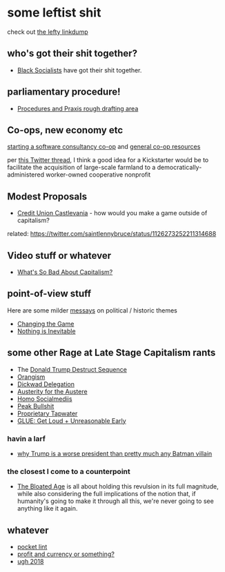 # some leftist shit

check out [the lefty linkdump](6e5c8ee8-e077-44ae-8cd4-8714eac8a67c.md)

## who's got their shit together?

- [Black Socialists](https://blacksocialists.us/) have got their shit together.

## parliamentary procedure!

- [Procedures and Praxis rough drafting area](108798a8-5cac-4a8b-897c-0608d6f029c0.md)

## Co-ops, new economy etc

[starting a software consultancy co-op](11ad1cbd-34ea-4ca9-821b-6523c3fd86ac.md) and [general co-op resources](0fedb9ef-4341-4837-8c20-e4c3ffe05268.md)

per [this Twitter thread](https://twitter.com/SarahTaber_bww/status/1152190838136549376), I think a good idea for a Kickstarter would be to facilitate the acquisition of large-scale farmland to a democratically-administered worker-owned cooperative nonprofit

## Modest Proposals

- [Credit Union Castlevania][banx] - how would you make a game outside of capitalism?

related: https://twitter.com/saintlennybruce/status/1126273252211314688

[banx]: 395b6dab-79e7-41cd-8b08-7e0cdad2ae43.md

## Video stuff or whatever

- [What's So Bad About Capitalism?](b4e2e848-04c1-43db-91b1-551235ab36c9.md)

## point-of-view stuff

Here are some milder [messays](8f2359ae-186f-4878-b5e5-33f3c177e6fc.md) on political / historic themes

- [Changing the Game](4facfd84-139b-45c0-a900-eb2c72a39a8d.md)
- [Nothing is Inevitable](53fb8ebd-c523-404f-a099-5598338b3936.md)

## some other Rage at Late Stage Capitalism rants

- The [Donald Trump Destruct Sequence](88e233ed-315c-4c15-9979-49649c5c3503.md)
- [Orangism](d67fa3e3-6054-4b15-a6e7-895fb6bf46ca.md)
- [Dickwad Delegation](f1fea19b-e03f-4185-9dc7-5f17818af670.md)
- [Austerity for the Austere](c04ee6c0-3b2c-49b4-a632-8a7c9c441d9e.md)
- [Homo Socialmediis](0f7b1e53-3a4e-4351-b442-353b8a0183ff.md)
- [Peak Bullshit](a6c2b9d7-ca72-47d1-9f61-7546f5dd6d63.md)
- [Proprietary Tapwater](af006435-f65f-41b7-be63-ca99c27e187d.md)
- [GLUE: Get Loud + Unreasonable Early](e40540c6-1d00-4f7e-ad18-28df8fe2da92.md)

### havin a larf

- [why Trump is a worse president than pretty much any Batman villain](8c4912a7-211f-4551-9440-15aab2f41fdf.md)

### the closest I come to a counterpoint

- [The Bloated Age](a55b7efe-20ab-4cb1-a3ae-56f774619575.md) is all about holding this revulsion in its full magnitude, while also considering the full implications of the notion that, if humanity's going to make it through all this, we're never going to see anything like it again.

## whatever

- [pocket lint](1f4384d7-f519-416c-8129-2a934c88b461.md)
- [profit and currency or something?](76e5ccc6-7639-4a7b-8906-0f5c7c51ed35.md)
- [ugh 2018](1e6ecad2-00ad-4e47-828d-97e81ff24269.md)
